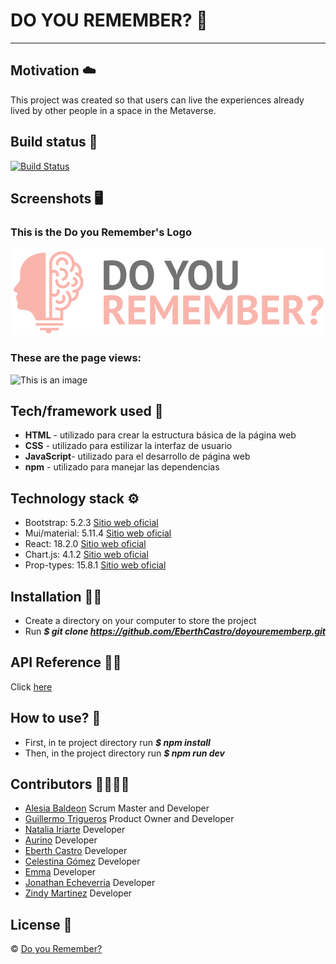 # DO YOU REMEMBER? :brain:
***
## Motivation :cloud:
This project was created so that users can live the experiences already lived by other people in a space in the Metaverse.

## Build status :page_facing_up:
[![Build Status](https://travis-ci.org/user/repo.svg?branch=master)](https://github.com/EberthCastro/doyourememberp.git)

## Screenshots :desktop_computer:
### This is the Do you Remember's Logo
![This is an image](./src/assets/img/logo.png)
### These are the page views:
![This is an image]()


## Tech/framework used :electric_plug:
* **HTML** - utilizado para crear la estructura básica de la página web
* **CSS** - utilizado para estilizar la interfaz de usuario
* **JavaScript**- utilizado para el desarrollo de página web
* **npm** - utilizado para manejar las dependencias

## Technology stack :gear:
* Bootstrap: 5.2.3 [Sitio web oficial](https://getbootstrap.com/)
* Mui/material: 5.11.4 [Sitio web oficial](https://mui.com/)
* React: 18.2.0 [Sitio web oficial](https://es.reactjs.org/)
* Chart.js: 4.1.2 [Sitio web oficial](https://www.chartjs.org/)
* Prop-types: 15.8.1 [Sitio web oficial](https://www.npmjs.com/package/prop-types)

## Installation :mechanic:
* Create a directory on your computer to store the project
* Run ***$ git clone https://github.com/EberthCastro/doyourememberp.git***

## API Reference 👩‍💻
Click [here]() 

## How to use? :key:
* First, in te project directory run ***$ npm install***
* Then, in the project directory run ***$ npm run dev***

## Contributors :family_woman_woman_girl_girl:
* [Alesia Baldeon](https://github.com/AlesiaCoder) Scrum Master and Developer
* [Guillermo Trigueros](https://github.com/Guillermo292) Product Owner and Developer
* [Natalia Iriarte](https://github.com/Natalia-irlo) Developer
* [Aurino]() Developer
* [Eberth Castro](https://github.com/EberthCastro) Developer
* [Celestina Gómez]() Developer
* [Emma]() Developer
* [Jonathan Echeverria]() Developer
* [Zindy Martinez]() Developer


## License :closed_lock_with_key:
© [Do you Remember?]()